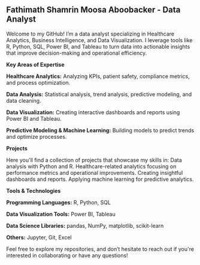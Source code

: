 ## Fathimath Shamrin Moosa Aboobacker - Data Analyst
Welcome to my GitHub! I’m a data analyst specializing in Healthcare Analytics, Business Intelligence, and Data Visualization. I leverage tools like R, Python, SQL, Power BI, and Tableau to turn data into actionable insights that improve decision-making and operational efficiency.

**Key Areas of Expertise**

**Healthcare Analytics:** Analyzing KPIs, patient safety, compliance metrics, and process optimization.

**Data Analysis:** Statistical analysis, trend analysis, predictive modeling, and data cleaning.

**Data Visualization:** Creating interactive dashboards and reports using Power BI and Tableau.

**Predictive Modeling & Machine Learning:** Building models to predict trends and optimize processes.

**Projects**

Here you'll find a collection of projects that showcase my skills in:
Data analysis with Python and R.
Healthcare-related analytics focusing on performance metrics and operational improvements.
Creating insightful dashboards and reports.
Applying machine learning for predictive analytics.

**Tools & Technologies**

**Programming Languages:** R, Python, SQL

**Data Visualization Tools:** Power BI, Tableau

**Data Science Libraries:** pandas, NumPy, matplotlib, scikit-learn

**Others:** Jupyter, Git, Excel

Feel free to explore my repositories, and don’t hesitate to reach out if you're interested in collaborating or have any questions!

<!--
**fathimathshamrin/fathimathshamrin** is a ✨ _special_ ✨ repository because its `README.md` (this file) appears on your GitHub profile.

Here are some ideas to get you started:

- 🔭 I’m currently working on ...
- 🌱 I’m currently learning ...
- 👯 I’m looking to collaborate on ...
- 🤔 I’m looking for help with ...
- 💬 Ask me about ...
- 📫 How to reach me: ...
- 😄 Pronouns: ...
- ⚡ Fun fact: ...
-->
